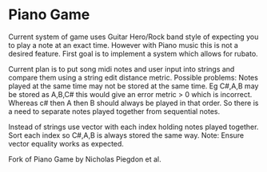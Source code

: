 Piano Game
========

Current system of game uses Guitar Hero/Rock band style of expecting you to play a note at an exact time. However with Piano music this is not a desired feature. First goal is to implement a system which allows for rubato.

Current plan is to put song midi notes and user input into strings and compare them using a string edit distance metric. Possible problems: Notes played at the same time may not be stored at the same time. Eg C#,A,B may be stored as A,B,C# this would give an error metric > 0 which is incorrect. Whereas c# then A then B should always be played in that order. So there is a need to separate notes played together from sequential notes.

Instead of strings use vector with each index holding notes played together. Sort each index so C#,A,B is always stored the same way. Note: Ensure vector equality works as expected.

Fork of Piano Game by Nicholas Piegdon et al.